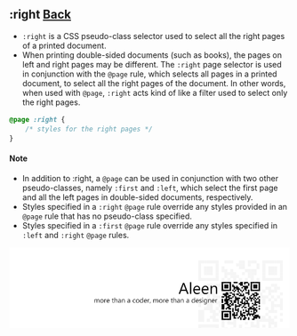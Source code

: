 ## :right [**Back**](./../pseudoClass.md)

- `:right` is a CSS pseudo-class selector used to select all the right pages of a printed document.
- When printing double-sided documents (such as books), the pages on left and right pages may be different. The `:right` page selector is used in conjunction with the `@page` rule, which selects all pages in a printed document, to select all the right pages of the document. In other words, when used with `@page`, `:right` acts kind of like a filter used to select only the right pages.

```css
@page :right {
    /* styles for the right pages */
}
```

#### Note

- In addition to :right, a `@page` can be used in conjunction with two other pseudo-classes, namely `:first` and `:left`, which select the first page and all the left pages in double-sided documents, respectively.
- Styles specified in a `:right` `@page` rule override any styles provided in an `@page` rule that has no pseudo-class specified.
- Styles specified in a `:first` `@page` rule override any styles specified in `:left` and `:right` `@page` rules.

<a href="http://aleen42.github.io/" target="_blank" ><img src="./../../../pic/tail.gif"></a>